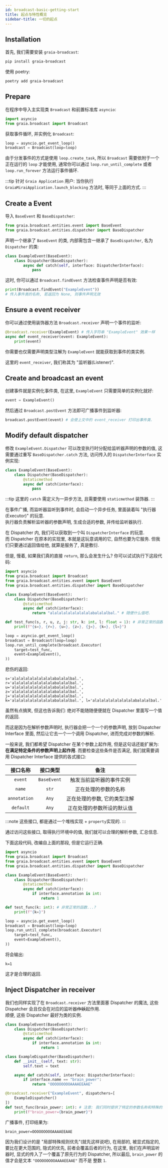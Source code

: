 ```yaml
---
id: broadcast-basic-getting-start
title: 起点与特性概览
sidebar-title: 一切的起点
---
```


## Installation

首先, 我们需要安装 `graia-broadcast`:

```bash
pip install graia-broadcast
```

使用 poetry:

```bash
poetry add graia-broadcast
```

## Prepare

在程序中导入主实现类 `Broadcast` 和前置标准库 `asyncio`:

```py
import asyncio
from graia.broadcast import Broadcast
```

获取事件循环, 并实例化 `Broadcast`:

```py
loop = asyncio.get_event_loop()
broadcast = Broadcast(loop=loop)
```

由于分发事件的方式是使用 `loop.create_task`, 所以 `Broadcast` 需要依附于一个正在运行的 `loop` 才能使用,
通常你可以通过 `loop.run_until_complete` 或者 `loop.run_forever` 方法运行事件循环.

:::tip
针对 `Graia Application` 用户: 当你执行 `GraiaMiraiApplication.launch_blocking` 方法时,
等同于上面的方式.
:::

## Create a Event

导入 `BaseEvent` 和 `BaseDispatcher`:

```py
from graia.broadcast.entities.event import BaseEvent
from graia.broadcast.entities.dispatcher import BaseDispatcher
```

声明一个继承了 `BaseEvent` 的类, 内部需包含一继承了 `BaseDispatcher`, 名为 `Dispatcher` 的类:

```py
class ExampleEvent(BaseEvent):
    class Dispatcher(BaseDispatcher):
        async def catch(self, interface: DispatcherInterface):
            pass
```

这时, 你可以通过 `Broadcast.findEvent` 方法检查事件声明是否有效:

```py
print(Broadcast.findEvent("ExampleEvent"))
# 传入事件类的名称, 若返回为 None, 则事件声明无效
```

## Ensure a event receiver

你可以通过使用装饰器方法 `Broadcast.receiver` 声明一个事件的监听:

```py
@broadcast.receiver(ExampleEvent) # 传入字符串 "ExampleEvent" 效果一样
async def event_receiver(event: ExampleEvent):
    print(event)
```

你需要也仅需要声明类型注解为 `ExampleEvent` 就能获取到事件的类实例.

这里的 `event_receiver`, 我们称其为 "监听器(Listener)".

## Create and broadcast an event

创建事件就是实例化事件类, 在这里, `ExampleEvent` 只需要简单的实例化就好:

```py
event = ExampleEvent()
```

然后通过 `Broadcast.postEvent` 方法即可广播事件到监听器:

```py
broadcast.postEvent(event) # 会使上文中的 event_receiver 打印出事件类.
```

## Modify default dispatcher

修改 `ExampleEvent.Dispatcher` 可以改变执行时分配给监听器声明的参数的值,
这需要通过重写 `BaseDispatcher.catch` 方法, 访问传入的 `DispatcherInterface` 实例实现:

```py
class ExampleEvent(BaseEvent):
    class Dispatcher(BaseDispatcher):
        @staticmethod
        async def catch(interface):
            pass
```

:::tip
这里的 `catch` 需定义为一异步方法, 且需要使用 `staticmethod` 装饰器.
:::

在事件广播, 而监听器监听到事件时, 会启动一个异步任务, 里面装着叫 "执行器(Executor)" 的玩意.  
执行器负责解析监听器的参数声明, 生成合适的参数, 并传给监听器执行.

在 Dispatcher 内, 我们可以获取到一个叫 `DispatcherInterface` 的玩意.  
而 Dispatcher 在原本的实现里, 本就是这玩意调用的它, 自然也要为它服务.
但我们只要通过返回值给他, 就算是服务了, 真是敷衍.

但是, 慢着, 如果我们真的直接 `return`, 那么会发生什么?
你可以试试执行下这段代码:

```py
import asyncio
from graia.broadcast import Broadcast
from graia.broadcast.entities.event import BaseEvent
from graia.broadcast.entities.dispatcher import BaseDispatcher

class ExampleEvent(BaseEvent):
    class Dispatcher(BaseDispatcher):
        @staticmethod
        async def catch(interface):
            return "alalalalalalalalalabalalalbal." # 随便什么值吧.

def test_func(s, r, u, z, j: str, k: int, l: float = 1): # 非常正常的函数...?
    print(f"{s=}, {r=}, {u=}, {z=}, {j=}, {k=}, {l=}")

loop = asyncio.get_event_loop()
broadcast = Broadcast(loop=loop)
loop.run_until_complete(broadcast.Executor(
    target=test_func,
    event=ExampleEvent(),
))
```

悲伤的返回:

```
s='alalalalalalalalalabalalalbal.', r='alalalalalalalalalabalalalbal.', u='alalalalalalalalalabalalalbal.', z='alalalalalalalalalabalalalbal.', j='alalalalalalalalalabalalalbal.', k='alalalalalalalalalabalalalbal.', l='alalalalalalalalalabalalalbal.'
```

虽然有点搞笑, 但这也告诉我们: 绝对不能随随便便就在 Dispatcher 里面写一个值的返回.

而这是因为在解析参数声明时, 执行器会把一个一个的参数声明, 放到 Dispatcher Interface 里面,
然后让它去一个一个调用 Dispatcher, 进而完成对参数的解析.

一般来说, 我们都希望 Dispatcher 在某个参数上起作用, 但是这句话还能扩展为: **在满足特定条件的参数声明上起作用**.
而要检查这些条件是否满足, 我们就需要调用 Dispatcher Interface 提供的各式接口:

|接口名称|接口类型|备注|
|:-:|:-:|:-:|
|`event`|`BaseEvent`|触发当前监听器的事件实例|
|`name`|`str`|正在处理的参数的名称|
|`annotation`|`Any`|正在处理的参数, 它的类型注解|
|`default`|`Any`|正在处理的参数所设的默认值|

:::note
这些接口, 都是通过一个堆栈实现 + `property`实现的.
:::

通过访问这些接口, 取得执行环境中的值, 我们就可以合理的解析参数,
汇总信息.

下面这段代码, 改编自上面的那段, 但是它运行正确.

```py
import asyncio
from graia.broadcast import Broadcast
from graia.broadcast.entities.event import BaseEvent
from graia.broadcast.entities.dispatcher import BaseDispatcher

class ExampleEvent(BaseEvent):
    class Dispatcher(BaseDispatcher):
        @staticmethod
        async def catch(interface):
            if interface.annotation is int:
                return 1

def test_func(k: int): # 非常正常的函数...?
    print(f"{k=}")

loop = asyncio.get_event_loop()
broadcast = Broadcast(loop=loop)
loop.run_until_complete(broadcast.Executor(
    target=test_func,
    event=ExampleEvent(),
))
```

将会输出:

```
k=1
```

这才是合理的返回.

## Inject Dispatcher in receiver

我们也同样实现了在 `Broadcast.receiver` 方法里面塞 Dispatcher 的魔法,
这些 Dispatcher 会且仅会在对应的监听器~~作妖~~起作用.  
顺便, 这些 Dispatcher 最好为类的实例.

```py
class ExampleEvent(BaseEvent):
    class Dispatcher(BaseDispatcher):
        @staticmethod
        async def catch(interface):
            if interface.annotation is int:
                return 1

class ExampleDispatcher(BaseDispatcher):
    def __init__(self, text: str):
        self.text = text

    async def catch(self, interface: DispatcherInterface):
        if interface.name == "brain_power":
            return "OOOOOOOOOAAAAEEAAE"

@broadcast.receiver("ExampleEvent", dispatchers=[
    ExampleDispatcher()
])
def test_func(brain_power: int): # 注意: 我们同时提供了特定的参数名称和特殊的类型注解
    print(f"brain_power={brain_power}")
```

广播事件, 打印结果为:

```
brain_power=OOOOOOOOOAAAAEEAAE
```

因为我们设计的是 "局部特殊规则优先"(就先这样说吧),
在局部的, 被显式指定的, 要比在更大范围的, 隐式的优先, 前者会覆盖后者的行为, 在这里, 我们在声明监听器时, 显式的传入了一个覆盖了原先行为的 Dispatcher,
所以最后, `brain_power` 的值才会是文本 `"OOOOOOOOOAAAAEEAAE"` 而不是 整数 `1`.